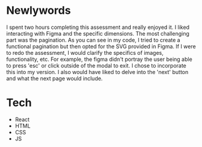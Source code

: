 # Newlywords

I spent two hours completing this assessment and really enjoyed it. I liked interacting with Figma and the specific dimensions. The most challenging part was the pagination. As you can see in my code, I tried to create a functional pagination but then opted for the SVG provided in Figma. If I were to redo the assessment, I would clarify the specifics of images, functionality, etc. For example, the figma didn't portray the user being able to press 'esc' or click outside of the modal to exit. I chose to incorporate this into my version. I also would have liked to delve into the 'next' button and what the next page would include. 

# Tech 
- React
- HTML
- CSS
- JS
